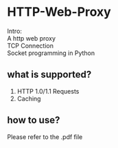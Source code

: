 # HTTP-Web-Proxy
Intro:<br>
A http web proxy<br>
TCP Connection<br>
Socket programming in Python

## what is supported?
1. HTTP 1.0/1.1 Requests<br>
2. Caching

## how to use?
Please refer to the .pdf file
